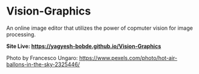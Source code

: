 # Vision-Graphics
An online image editor that utilizes the power of copmuter vision for image processing.

<b>Site Live: https://yagyesh-bobde.github.io/Vision-Graphics </b>


Photo by Francesco Ungaro: https://www.pexels.com/photo/hot-air-ballons-in-the-sky-2325446/